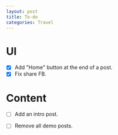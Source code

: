 ```yaml
---
layout: post
title: To-do
categories: Travel
---
```


# UI
- [x] Add "Home" button at the end of a post.
- [x] Fix share FB.

# Content
- [ ] Add an intro post.
- [ ] Remove all demo posts.

